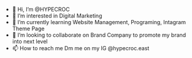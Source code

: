 - 👋 Hi, I’m @HYPECROC
- 👀 I’m interested in Digital Marketing
- 🌱 I’m currently learning Website Management, Programing, Intagram Theme Page
- 💞️ I’m looking to collaborate on Brand Company to promote my brand into next level
- 📫 How to reach me Dm me on my IG @hypecroc.east

<!---
J-henriques17/J-henriques17 is a ✨ special ✨ repository because its `README.md` (this file) appears on your GitHub profile.
You can click the Preview link to take a look at your changes.
--->
